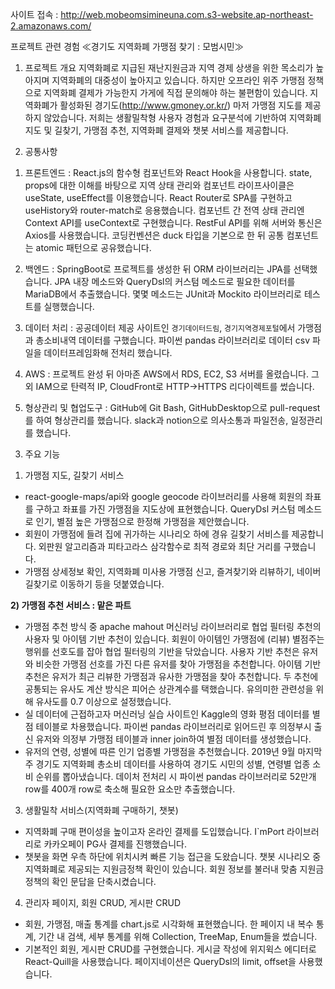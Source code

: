 사이트 접속 : http://web.mobeomsimineuna.com.s3-website.ap-northeast-2.amazonaws.com/

프로젝트 관련 경험 ≪경기도 지역화폐 가맹점 찾기 : 모범시민≫
1. 프로젝트 개요
지역화폐로 지급된 재난지원금과 지역 경제 상생을 위한 목소리가 높아지며 지역화폐의 대중성이 높아지고 있습니다. 하지만 오프라인 위주 가맹점 정책으로 지역화폐 결제가 가능한지 가게에 직접 문의해야 하는 불편함이 있습니다. 지역화폐가 활성화된 경기도(http://www.gmoney.or.kr/) 마저 가맹점 지도를 제공하지 않았습니다. 저희는 생활밀착형 사용자 경험과 요구분석에 기반하여 지역화폐 지도 및 길찾기, 가맹점 추천, 지역화폐 결제와 챗봇 서비스를 제공합니다.

2. 공통사항
1) 프론트엔드 : React.js의 함수형 컴포넌트와 React Hook을 사용합니다. state, props에 대한 이해를 바탕으로 지역 상태 관리와 컴포넌트 라이프사이클은 useState, useEffect를 이용했습니다. React Router로 SPA를 구현하고 useHistory와 router-match로 응용했습니다. 컴포넌트 간 전역 상태 관리엔 Context API를 useContext로 구현했습니다. RestFul API를 위해 서버와 통신은 Axios를 사용했습니다. 코딩컨벤션은 duck 타입을 기본으로 한 뒤 공통 컴포넌트는 atomic 패턴으로 공유했습니다.

2) 백엔드 : SpringBoot로 프로젝트를 생성한 뒤 ORM 라이브러리는 JPA를 선택했습니다. JPA 내장 메소드와 QueryDsl의 커스텀 메소드로 필요한 데이터를 MariaDB에서 추출했습니다. 몇몇 메소드는 JUnit과 Mockito 라이브러리로 테스트를 실행했습니다.

3) 데이터 처리 : 공공데이터 제공 사이트인 `경기데이터드림`, `경기지역경제포털`에서 가맹점과 총소비내역 데이터를 구했습니다. 파이썬 pandas 라이브러리로 데이터 csv 파일을 데이터프레임화해 전처리 했습니다.

4) AWS : 프로젝트 완성 뒤 아마존 AWS에서 RDS, EC2, S3 서버를 올렸습니다. 그 외 IAM으로 탄력적 IP, CloudFront로 HTTP→HTTPS 리다이렉트를 썼습니다.

5) 형상관리 및 협업도구 : GitHub에 Git Bash, GitHubDesktop으로 pull-request를 하여 형상관리를 했습니다. slack과 notion으로 의사소통과 파일전송, 일정관리를 했습니다.

3. 주요 기능
1) 가맹점 지도, 길찾기 서비스
- react-google-maps/api와 google geocode 라이브러리를 사용해 회원의 좌표를 구하고 좌표를 가진 가맹점을 지도상에 표현했습니다. QueryDsl 커스텀 메소드로 인기, 별점 높은 가맹점으로 한정해 가맹점을 제안했습니다.
- 회원이 가맹점에 들려 집에 귀가하는 시나리오 하에 경유 길찾기 서비스를 제공합니다. 외판원 알고리즘과 피타고라스 삼각함수로 최적 경로와 최단 거리를 구했습니다.
- 가맹점 상세정보 확인, 지역화폐 미사용 가맹점 신고, 즐겨찾기와 리뷰하기, 네이버 길찾기로 이동하기 등을 덧붙였습니다.

<b>2) 가맹점 추천 서비스 : 맡은 파트</b>
- 가맹점 추천 방식 중 apache mahout 머신러닝 라이브러리로 협업 필터링 추천의 사용자 및 아이템 기반 추천이 있습니다. 회원이 아이템인 가맹점에 (리뷰) 별점주는 행위를 선호도를 잡아 협업 필터링의 기반을 닦았습니다. 사용자 기반 추천은 유저와 비슷한 가맹점 선호를 가진 다른 유저를 찾아 가맹점을 추천합니다. 아이템 기반 추천은 유저가 최근 리뷰한 가맹점과 유사한 가맹점을 찾아 추천합니다. 두 추천에 공통되는 유사도 계산 방식은 피어슨 상관계수를 택했습니다. 유의미한 관련성을 위해 유사도를 0.7 이상으로 설정했습니다.
- 실 데이터에 근접하고자 머신러닝 실습 사이트인 Kaggle의 영화 평점 데이터를 별점 테이블로 차용했습니다. 파이썬 pandas 라이브러리로 읽어드린 후 의정부시 출신 유저와 의정부 가맹점 테이블과 inner join하여 별점 데이터를 생성했습니다.
- 유저의 연령, 성별에 따른 인기 업종별 가맹점을 추천했습니다. 2019년 9월 마지막 주 경기도 지역화폐 총소비 데이터를 사용하여 경기도 시민의 성별, 연령별 업종 소비 순위를 뽑아냈습니다. 데이처 전처리 시 파이썬 pandas 라이브러리로 52만개 row를 400개 row로 축소해 필요한 요소만 추출했습니다.

3) 생활밀착 서비스(지역화폐 구매하기, 챗봇)
- 지역화폐 구매 편이성을 높이고자 온라인 결제를 도입했습니다. I`mPort 라이브러리로 카카오페이 PG사 결제를 진행했습니다.
- 챗봇을 화면 우측 하단에 위치시켜 빠른 기능 접근을 도왔습니다. 챗봇 시나리오 중 지역화폐로 제공되는 지원금정책 확인이 있습니다. 회원 정보를 불러내 맞춤 지원금정책의 확인 문답을 단축시켰습니다.

4) 관리자 페이지, 회원 CRUD, 게시판 CRUD
- 회원, 가맹점, 매출 통계를 chart.js로 시각화해 표현했습니다. 한 페이지 내 복수 통계, 기간 내 검색, 세부 통계를 위해 Collection, TreeMap, Enum들을 썼습니다.
- 기본적인 회원, 게시판 CRUD를 구현했습니다. 게시글 작성에 위지윅스 에디터로 React-Quill을 사용했습니다. 페이지네이션은 QueryDsl의 limit, offset을 사용했습니다.
 

